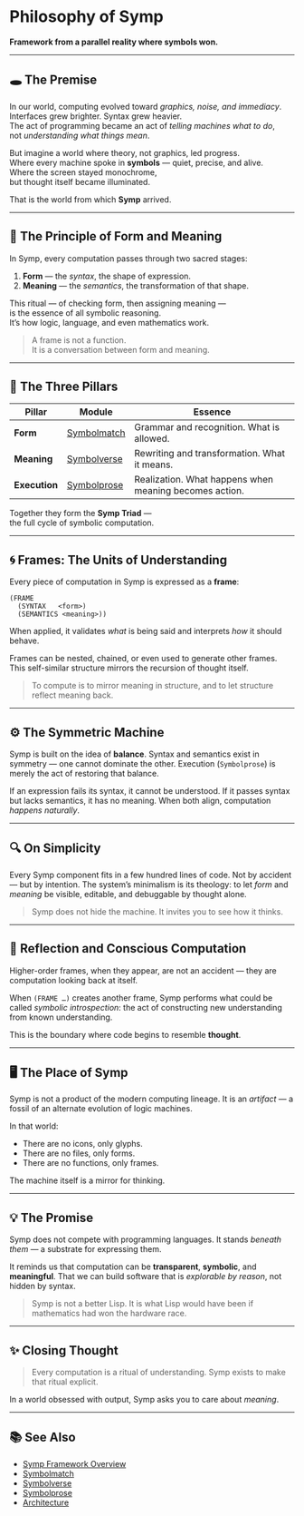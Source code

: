 # Philosophy of Symp

**Framework from a parallel reality where symbols won.**

---

## 🕳️ The Premise

In our world, computing evolved toward *graphics, noise, and immediacy*.  
Interfaces grew brighter. Syntax grew heavier.  
The act of programming became an act of *telling machines what to do*,  
not *understanding what things mean*.

But imagine a world where theory, not graphics, led progress.  
Where every machine spoke in **symbols** — quiet, precise, and alive.  
Where the screen stayed monochrome,  
but thought itself became illuminated.

That is the world from which **Symp** arrived.

---

## 🧩 The Principle of Form and Meaning

In Symp, every computation passes through two sacred stages:

1. **Form** — the *syntax*, the shape of expression.  
2. **Meaning** — the *semantics*, the transformation of that shape.

This ritual — of checking form, then assigning meaning —  
is the essence of all symbolic reasoning.  
It’s how logic, language, and even mathematics work.

> A frame is not a function.  
> It is a conversation between form and meaning.

---

## 🧬 The Three Pillars

| Pillar | Module | Essence |
|---------|---------|---------|
| **Form** | [Symbolmatch](symbolmatch.md) | Grammar and recognition. What is allowed. |
| **Meaning** | [Symbolverse](symbolverse.md) | Rewriting and transformation. What it means. |
| **Execution** | [Symbolprose](symbolprose.md) | Realization. What happens when meaning becomes action. |

Together they form the **Symp Triad** —  
the full cycle of symbolic computation.

---

## 🌀 Frames: The Units of Understanding

Every piece of computation in Symp is expressed as a **frame**:

```
(FRAME
  (SYNTAX   <form>)
  (SEMANTICS <meaning>))
````

When applied, it validates *what* is being said and interprets *how* it should behave.

Frames can be nested, chained, or even used to generate other frames.
This self-similar structure mirrors the recursion of thought itself.

> To compute is to mirror meaning in structure,
> and to let structure reflect meaning back.

---

## ⚙️ The Symmetric Machine

Symp is built on the idea of **balance**.
Syntax and semantics exist in symmetry — one cannot dominate the other.
Execution (`Symbolprose`) is merely the act of restoring that balance.

If an expression fails its syntax, it cannot be understood.
If it passes syntax but lacks semantics, it has no meaning.
When both align, computation *happens naturally*.

---

## 🔍 On Simplicity

Every Symp component fits in a few hundred lines of code.
Not by accident — but by intention.
The system’s minimalism is its theology:
to let *form* and *meaning* be visible, editable, and debuggable by thought alone.

> Symp does not hide the machine.
> It invites you to see how it thinks.

---

## 🧠 Reflection and Conscious Computation

Higher-order frames, when they appear, are not an accident —
they are computation looking back at itself.

When `(FRAME …)` creates another frame,
Symp performs what could be called *symbolic introspection*:
the act of constructing new understanding from known understanding.

This is the boundary where code begins to resemble **thought**.

---

## 🖥️ The Place of Symp

Symp is not a product of the modern computing lineage.
It is an *artifact* — a fossil of an alternate evolution of logic machines.

In that world:

* There are no icons, only glyphs.
* There are no files, only forms.
* There are no functions, only frames.

The machine itself is a mirror for thinking.

---

## 💡 The Promise

Symp does not compete with programming languages.
It stands *beneath them* — a substrate for expressing them.

It reminds us that computation can be **transparent**, **symbolic**, and **meaningful**.
That we can build software that is *explorable by reason*, not hidden by syntax.

> Symp is not a better Lisp.
> It is what Lisp would have been if mathematics had won the hardware race.

---

## ✨ Closing Thought

> Every computation is a ritual of understanding.
> Symp exists to make that ritual explicit.

In a world obsessed with output,
Symp asks you to care about *meaning*.

---

## 📚 See Also

* [Symp Framework Overview](symp.md)
* [Symbolmatch](symbolmatch.md)
* [Symbolverse](symbolverse.md)
* [Symbolprose](symbolprose.md)
* [Architecture](architecture.md)

